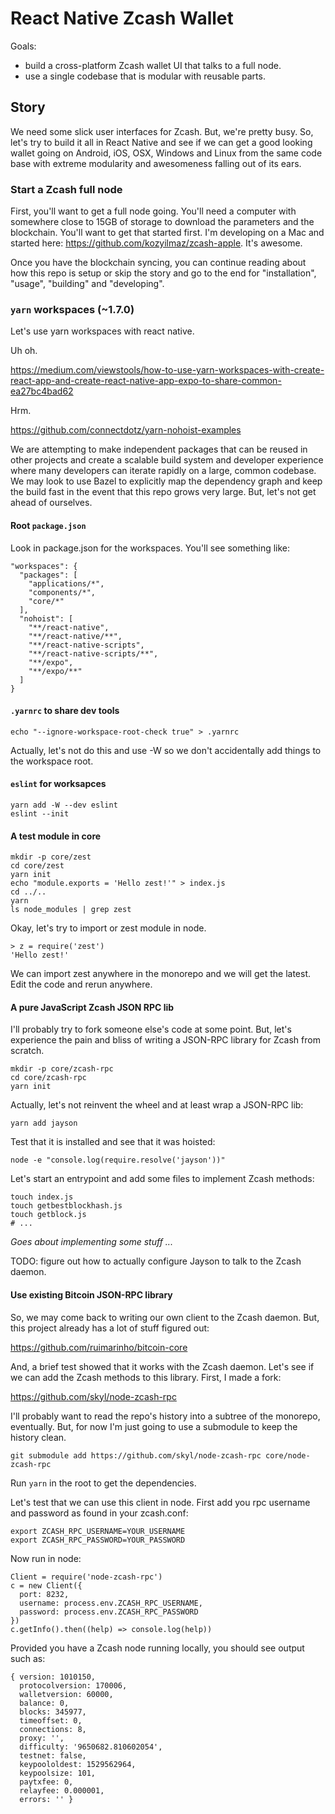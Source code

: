 # React Native Zcash Wallet

Goals:

* build a cross-platform Zcash wallet UI that talks to a full node.
* use a single codebase that is modular with reusable parts.

## Story

We need some slick user interfaces for Zcash. But, we're pretty busy. So,
let's try to build it all in React Native and see if we can get a good
looking wallet going on Android, iOS, OSX, Windows and Linux from the same
code base with extreme modularity and awesomeness falling out of its ears.

### Start a Zcash full node

First, you'll want to get a full node going. You'll need a computer
with somewhere close to 15GB of storage to download the parameters and the
blockchain.
You'll want to get that started first. I'm developing on a Mac and started
here: https://github.com/kozyilmaz/zcash-apple. It's awesome.

Once you have the blockchain syncing, you can continue reading about how
this repo is setup or skip the story and go to the end for "installation",
"usage", "building" and "developing".

### `yarn` workspaces (~1.7.0)

Let's use yarn workspaces with react native.

Uh oh.

https://medium.com/viewstools/how-to-use-yarn-workspaces-with-create-react-app-and-create-react-native-app-expo-to-share-common-ea27bc4bad62

Hrm.

https://github.com/connectdotz/yarn-nohoist-examples

We are attempting to make independent packages that can be reused in other
projects and create a scalable build system and developer experience where many
developers can iterate rapidly on a large, common codebase. We may look to use
Bazel to explicitly map the dependency graph and keep the build fast in the
event that this repo grows very large. But, let's not get ahead of ourselves.

#### Root `package.json`

Look in package.json for the workspaces. You'll see something like:

```
"workspaces": {
  "packages": [
    "applications/*",
    "components/*",
    "core/*"
  ],
  "nohoist": [
    "**/react-native",
    "**/react-native/**",
    "**/react-native-scripts",
    "**/react-native-scripts/**",
    "**/expo",
    "**/expo/**"
  ]
}
```

#### `.yarnrc` to share dev tools

```
echo "--ignore-workspace-root-check true" > .yarnrc
```

Actually, let's not do this and use -W so we don't accidentally add things
to the workspace root.

#### `eslint` for worksapces

```
yarn add -W --dev eslint
eslint --init
```

#### A test module in core

```
mkdir -p core/zest
cd core/zest
yarn init
echo "module.exports = 'Hello zest!'" > index.js
cd ../..
yarn
ls node_modules | grep zest
```

Okay, let's try to import or zest module in node.

```
> z = require('zest')
'Hello zest!'
```

We can import zest anywhere in the monorepo and we will get the latest.
Edit the code and rerun anywhere.

<!-- #### Babel

To write the fancy JavaScript we want to write but have it work in react-native,
node or browsers, we need to use Babel. Following along with the guide:

https://babeljs.io/docs/en

```
cd core/zest
npm install --save-dev babel-cli babel-preset-env
``` -->

#### A pure JavaScript Zcash JSON RPC lib

I'll probably try to fork someone else's code at some point. But, let's
experience the pain and bliss of writing a JSON-RPC library for Zcash from
scratch.

```
mkdir -p core/zcash-rpc
cd core/zcash-rpc
yarn init
```

Actually, let's not reinvent the wheel and at least wrap a JSON-RPC lib:

```
yarn add jayson
```

Test that it is installed and see that it was hoisted:

```
node -e "console.log(require.resolve('jayson'))"
```

Let's start an entrypoint and add some files to implement Zcash methods:

```
touch index.js
touch getbestblockhash.js
touch getblock.js
# ...
```

*Goes about implementing some stuff ...*

TODO: figure out how to actually configure Jayson to talk to the Zcash daemon.

#### Use existing Bitcoin JSON-RPC library

So, we may come back to writing our own client to the Zcash daemon. But,
this project already has a lot of stuff figured out:

https://github.com/ruimarinho/bitcoin-core

And, a brief test showed that it works with the Zcash daemon. Let's
see if we can add the Zcash methods to this library. First, I made a fork:

https://github.com/skyl/node-zcash-rpc

I'll probably want to read the repo's history into a subtree of the monorepo,
eventually.
But, for now I'm just going to use a submodule to keep the history clean.

```
git submodule add https://github.com/skyl/node-zcash-rpc core/node-zcash-rpc
```

Run `yarn` in the root to get the dependencies.

Let's test that we can use this client in node. First add you rpc username
and password as found in your zcash.conf:

```
export ZCASH_RPC_USERNAME=YOUR_USERNAME
export ZCASH_RPC_PASSWORD=YOUR_PASSWORD
```

Now run in node:

```
Client = require('node-zcash-rpc')
c = new Client({
  port: 8232,
  username: process.env.ZCASH_RPC_USERNAME,
  password: process.env.ZCASH_RPC_PASSWORD
})
c.getInfo().then((help) => console.log(help))
```

Provided you have a Zcash node running locally, you should see output such as:

```
{ version: 1010150,
  protocolversion: 170006,
  walletversion: 60000,
  balance: 0,
  blocks: 345977,
  timeoffset: 0,
  connections: 8,
  proxy: '',
  difficulty: '9650682.810602054',
  testnet: false,
  keypoololdest: 1529562964,
  keypoolsize: 101,
  paytxfee: 0,
  relayfee: 0.000001,
  errors: '' }
```
